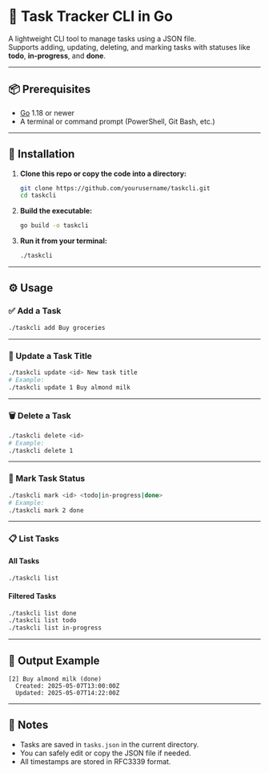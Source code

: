 # 📝 Task Tracker CLI in Go

A lightweight CLI tool to manage tasks using a JSON file.  
Supports adding, updating, deleting, and marking tasks with statuses like **todo**, **in-progress**, and **done**.

---

## 📦 Prerequisites

- [Go](https://golang.org/dl/) 1.18 or newer
- A terminal or command prompt (PowerShell, Git Bash, etc.)

---

## 🚀 Installation

1. **Clone this repo or copy the code into a directory:**

   ```bash
   git clone https://github.com/yourusername/taskcli.git
   cd taskcli
   ```

2. **Build the executable:**

   ```bash
   go build -o taskcli
   ```

3. **Run it from your terminal:**

   ```bash
   ./taskcli
   ```

---

## ⚙️ Usage

### ✅ Add a Task

```bash
./taskcli add Buy groceries
```

---

### 🔄 Update a Task Title

```bash
./taskcli update <id> New task title
# Example:
./taskcli update 1 Buy almond milk
```

---

### 🗑 Delete a Task

```bash
./taskcli delete <id>
# Example:
./taskcli delete 1
```

---

### 🚧 Mark Task Status

```bash
./taskcli mark <id> <todo|in-progress|done>
# Example:
./taskcli mark 2 done
```

---

### 📋 List Tasks

#### All Tasks

```bash
./taskcli list
```

#### Filtered Tasks

```bash
./taskcli list done
./taskcli list todo
./taskcli list in-progress
```

---

## 📌 Output Example

```plaintext
[2] Buy almond milk (done)
  Created: 2025-05-07T13:00:00Z
  Updated: 2025-05-07T14:22:00Z
```

---

## 🧠 Notes

- Tasks are saved in `tasks.json` in the current directory.
- You can safely edit or copy the JSON file if needed.
- All timestamps are stored in RFC3339 format.
